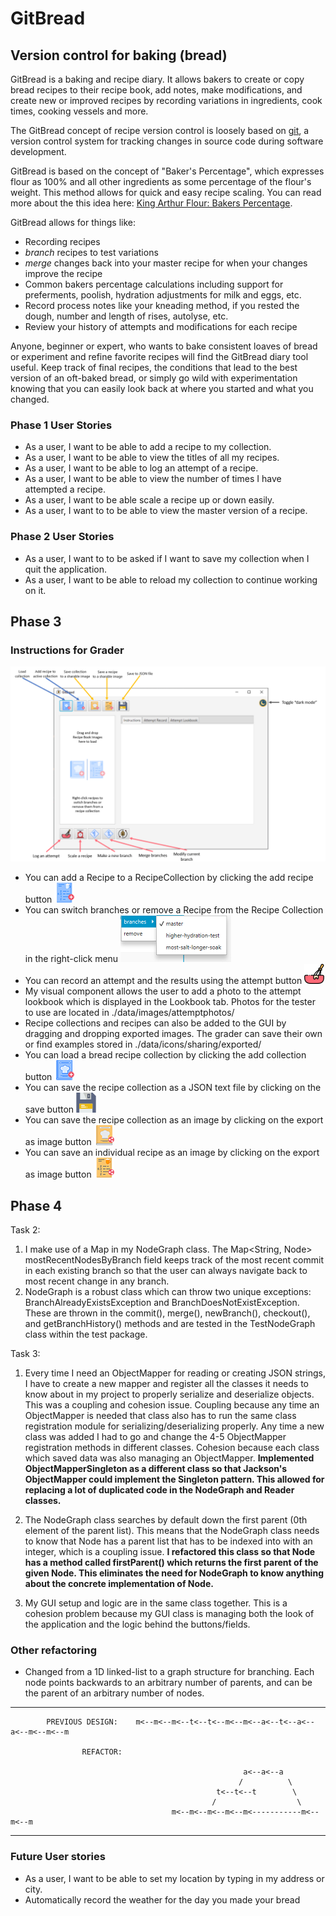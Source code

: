 # GitBread

## Version control for baking (bread)

GitBread is a baking and recipe diary. It allows bakers to create or copy bread recipes 
to their recipe book, add notes, make modifications, and create new or improved recipes 
by recording variations in ingredients, cook times, cooking vessels and more. 

The GitBread concept of recipe version control is loosely based on [git](https://git-scm.com/),
a version control system for tracking changes in source code during software development.

GitBread is based on the concept of "Baker's Percentage", which expresses flour as 100% and all 
other ingredients as some percentage of the flour's weight. This method allows for quick and easy recipe scaling. 
You can read more about the this idea here: [King Arthur Flour: Bakers Percentage](https://www.kingarthurflour.com/pro/reference/bakers-percentage).

GitBread allows for things like:
- Recording recipes
- *branch* recipes to test variations
- *merge* changes back into your master recipe for when your changes improve the recipe
- Common bakers percentage calculations including support for preferments, poolish, hydration adjustments for milk and eggs, etc. 
- Record process notes like your kneading method, if you rested the dough, number and length of rises, autolyse, etc.
- Review your history of attempts and modifications for each recipe

 Anyone, beginner or expert, who wants to bake consistent loaves of bread or experiment and refine favorite recipes 
 will find the GitBread diary tool useful. Keep track of final recipes, the conditions that lead to the best version
 of an oft-baked bread, or simply go wild with experimentation knowing that you can easily look back at where you
 started and what you changed.
 

### Phase 1 User Stories

- As a user, I want to be able to add a recipe to my collection.
- As a user, I want to be able to view the titles of all my recipes.
- As a user, I want to be able to log an attempt of a recipe.
- As a user, I want to be able to view the number of times I have attempted a recipe.
- As a user, I want to be able scale a recipe up or down easily.
- As a user, I want to to be able to view the master version of a recipe.

### Phase 2 User Stories
- As a user, I want to to be asked if I want to save my collection when I quit the application.
- As a user, I want to be able to reload my collection to continue working on it. 

## Phase 3
### Instructions for Grader
![image](./data/instructions/LabeledScreenshot.PNG)
- You can add a Recipe to a RecipeCollection by clicking the add recipe button ![image](data/icons/buttons/addrecipe32.png)
- You can switch branches or remove a Recipe from the Recipe Collection in the right-click menu ![image](data/instructions/contextMenu.png)
- You can record an attempt and the results using the attempt button ![image](data/icons/buttons/mixingbyfreepik.png)
- My visual component allows the user to add a photo to the attempt lookbook which is displayed in the Lookbook tab. Photos for the tester to use are located in ./data/images/attemptphotos/
- Recipe collections and recipes can also be added to the GUI by dragging and dropping exported images. The grader can save their own or find examples stored in ./data/icons/sharing/exported/ 
- You can load a bread recipe collection by clicking the add collection button ![image](data/icons/buttons/recipecollection32.png)
- You can save the recipe collection as a JSON text file by clicking on the save button ![image](data/icons/buttons/savebysmashicons.png)
- You can save the recipe collection as an image by clicking on the export as image button ![image](data/icons/buttons/exportrecipecollectionshare32.png)
- You can save an individual recipe as an image by clicking on the export as image button ![image](data/icons/buttons/exportrecipe32.png)

## Phase 4
Task 2:
1. I make use of a Map in my NodeGraph class. The Map<String, Node> mostRecentNodesByBranch field keeps track of the 
most recent commit in each existing branch so that the user can always navigate back to most recent change in any
branch.
2. NodeGraph is a robust class which can throw two unique exceptions: BranchAlreadyExistsException and BranchDoesNotExistException.
These are thrown in the commit(), merge(), newBranch(), checkout(), and getBranchHistory() methods and are tested in the
 TestNodeGraph class within the test package.

Task 3: 
1.  Every time I need an ObjectMapper for reading or creating JSON strings, I have to create a new mapper and register all 
the classes it needs to know about in my project to properly serialize and deserialize objects. This was a coupling and
 cohesion issue. Coupling because any time an ObjectMapper is needed that class also has to run the same class registration
 module for serializing/deserializing properly. Any time a new class was added I had to go and change the 4-5 ObjectMapper
 registration methods in different classes. Cohesion because each class which saved data was also managing an ObjectMapper. **Implemented ObjectMapperSingleton as a different class so 
that Jackson's ObjectMapper could implement the Singleton pattern. This allowed for replacing a lot of duplicated code in the 
NodeGraph and Reader classes.**

2. The NodeGraph class searches by default down the first parent (0th element of the parent list). This means that the 
NodeGraph class needs to know that Node has a parent list that has to be indexed into with an integer, which is a coupling issue.
**I refactored this class so that Node has a method called firstParent() which returns the first parent of the given Node.
This eliminates the need for NodeGraph to know anything about the concrete implementation of Node.**

3. My GUI setup and logic are in the same class together. This is a cohesion problem because my GUI class is managing 
both the look of the application and the logic behind the buttons/fields.

### Other refactoring
- Changed from a 1D linked-list to a graph structure for branching. Each node points backwards to an arbitrary number of
 parents, and can be the parent of an arbitrary number of nodes.
---
    		PREVIOUS DESIGN:    m<--m<--m<--t<--t<--m<--m<--a<--t<--a<--a<--m<--m<--m
    
                    REFACTOR:
                    
                                                        a<--a<--a
                                                       /          \
                                                  t<--t<--t        \
                                                 /                  \  
                                        m<--m<--m<--m<--m<-----------m<--m<--m
---

### Future User stories
- As a user, I want to be able to set my location by typing in my address or city.
- Automatically record the weather for the day you made your bread


